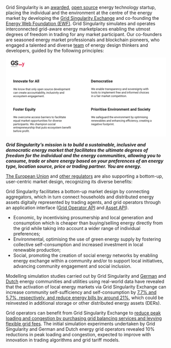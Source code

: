 Grid Singularity is an [awarded](https://www.weforum.org/organizations/grid-singularity-gmbh-gsy-gmbh), [open source](https://gridsingularity.github.io/d3a/licensing/) energy technology startup, placing the individual and the environment at the centre of the energy market by developing the [Grid Singularity Exchange](https://map.gridsingularity.com/singularity-map) and co-founding the [Energy Web Foundation (EWF)](https://www.energyweb.org/). Grid Singularity simulates and operates interconnected grid-aware energy marketplaces enabling the utmost degrees of freedom in trading for any market participant. Our co-founders are seasoned energy market professionals and blockchain pioneers, who engaged a talented and diverse [team](https://gridsingularity.com/company/our-team) of energy design thinkers and developers, guided by the following principles:


![alt_text](img/vision-1.png)

***Grid Singularity’s mission is to build a sustainable, inclusive and democratic energy market that facilitates the ultimate degrees of freedom for the individual and the energy communities, allowing you to consume, trade or share energy based on your preferences of an energy type, location source, price or trading partner. You are energy.***

[The European Union](https://gridsingularity.medium.com/energy-communities-a-game-changer-for-the-european-electricity-grid-fd588a3063b0) and [other regulators](https://www.ferc.gov/media/ferc-order-no-2222-fact-sheet) are also supporting a bottom-up, user-centric market design, recognizing its diverse benefits:


Grid Singularity facilitates a bottom-up market design by connecting aggregators, which in turn connect households and distributed energy assets digitally represented by trading agents, and grid operators through an application interface ([Grid Operator API](grid-operator-api.md) and [Asset API](assets-api.md)). 

- Economic, by incentivising prosumership and local generation and consumption which is cheaper than buying/selling energy directly from the grid while taking into account a wider range of individual preferences;
- Environmental, optimising the use of green energy supply by fostering collective
self-consumption and increased investment in local renewable production;
- Social, promoting the creation of social energy networks by enabling energy exchange within a community and/or to support local initiatives, advancing community engagement and social inclusion.


Modelling simulation studies carried out by Grid Singularity and [German](https://gridsingularity.medium.com/modelling-study-to-assess-the-potential-benefits-of-trading-in-and-between-local-energy-d721395ddd4b) and [Dutch](https://gridsingularity.medium.com/an-energy-exchange-engine-for-local-energy-marketplaces-28d5be23705e) energy communities and utilities using real-world data have revealed that the activation of local energy markets via Grid Singularity Exchange can increase community self-sufficiency and self-consumption by [7.7% and 5.7%, respectively, and reduce energy bills by around 21%](https://gridsingularity.medium.com/modelling-study-to-assess-the-potential-benefits-of-trading-in-and-between-local-energy-d721395ddd4b), which could be reinvested in additional storage or other distributed energy assets (DERs).

Grid operators can benefit from Grid Singularity Exchange to [reduce peak loading and congestion by purchasing grid balancing services and levying flexible grid fees](https://gridsingularity.medium.com/energy-singularity-challenge-2020-testing-novel-grid-fee-models-and-intelligent-peer-to-peer-6a0d715a9063). The initial simulation experiments undertaken by Grid Singularity and German and Dutch energy grid operators revealed 10% reductions in peak loading and congestion, expected to improve with innovation in trading algorithms and grid tariff models.



